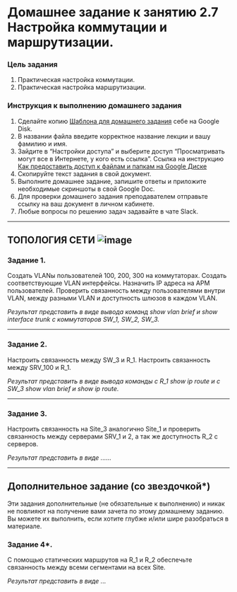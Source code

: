 # Домашнее задание к занятию 2.7 Настройка коммутации и маршрутизации.

### Цель задания
1. Практическая настройка коммутации.
2. Практическая настройка маршрутизации.

### Инструкция к выполнению домашнего задания

1. Сделайте копию [Шаблона для домашнего задания](https://docs.google.com/document/d/1youKpKm_JrC0UzDyUslIZW2E2bIv5OVlm_TQDvH5Pvs/edit) себе на Google Disk.
2. В названии файла введите корректное название лекции и вашу фамилию и имя.
3. Зайдите в “Настройки доступа” и выберите доступ “Просматривать могут все в Интернете, у кого есть ссылка”.
 Ссылка на инструкцию [Как предоставить доступ к файлам и папкам на Google Диске](https://support.google.com/docs/answer/2494822?hl=ru&co=GENIE.Platform%3DDesktop)
5. Скопируйте текст задания в свой документ.
6. Выполните домашнее задание, запишите ответы и приложите необходимые скриншоты в свой Google Doc.
7. Для проверки домашнего задания преподавателем отправьте ссылку на ваш документ в личном кабинете.
8. Любые вопросы по решению задач задавайте в чате Slack.

------
ТОПОЛОГИЯ СЕТИ
![image](https://user-images.githubusercontent.com/71018632/146266900-f142fb82-dd1b-4248-a966-f84154c94254.png)
------

### Задание 1.

Создать VLANы пользователей 100, 200, 300 на коммутаторах. Создать соответствующие VLAN интерфейсы. Назначить IP адреса на АРМ пользователей. Проверить связанность между пользователями внутри VLAN, между разными VLAN и доступность шлюзов в каждом VLAN. 

*Результат представить в виде вывода команд show vlan brief и show interface trunk с коммутаторов SW_1, SW_2, SW_3.*

------

### Задание 2.

Настроить связанность между SW_3 и R_1. Настроить связанность между SRV_100 и R_1. 

*Результат представить в виде вывода команды с R_1 show ip route и с SW_3 show vlan brief и show ip route.*

---

### Задание 3.

Настроить связанность на Site_3 аналогично Site_1 и проверить связанность между серверами SRV_1 и 2, а так же доступность R_2 с серверов.

*Результат представить в виде ......*

---

## Дополнительное задание (со звездочкой*)

Эти задания дополнительные (не обязательные к выполнению) и никак не повлияют на получение вами зачета по этому домашнему заданию. Вы можете их выполнить, если хотите глубже и/или шире разобраться в материале.

### Задание 4*.

С помощью статических маршрутов на R_1 и R_2 обеспечьте связанность между всеми сегментами на всех Site.

*Результат представить в виде ...*
